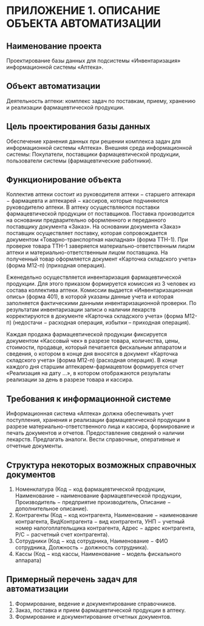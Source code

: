 # ПРИЛОЖЕНИЕ 1. ОПИСАНИЕ ОБЪЕКТА АВТОМАТИЗАЦИИ #

## Наименование проекта ##

Проектирование базы данных для подсистемы «Инвентаризация» информационной системы «Аптека».

## Объект автоматизации ##

Деятельность аптеки: комплекс задач по поставкам, приему, хранению и реализации фармацевтической продукции.

## Цель проектирования базы данных ##

Обеспечение хранения данных при решении комплекса задач для информационной системы «Аптека». Внешняя среда информационной системы: Покупатели, поставщики фармацевтической продукции, пользователи системы (фармацевтические работники).

## Функционирование объекта ##

Коллектив аптеки состоит из руководителя аптеки $-$ старшего аптекаря $-$ фармацевта и аптекарей $-$ кассиров, которые подчиняются руководителю аптеки. В аптеку осуществляются поставки фармацевтической продукции от поставщиков. Поставка производится на основании предварительно оформленного и переданного поставщику документа «Заказ». На основании документа «Заказ» поставщик осуществляет поставку, которая сопровождается документом «Товарно-транспортная накладная» (форма ТТН-1). При проверке товара ТТН-1 заверяется материально-ответственным лицом аптеки и материально-ответственным лицом поставщика. На полученный товар оформляется документ «Карточка складского учета» (форма М12-п) (приходная операция).

Еженедельно осуществляется инвентаризация фармацевтической продукции. Для этого приказом формируется комиссия из 3 человек из состава коллектива аптеки. Комиссии выдается «Инвентаризационная опись» (форма 401), в которой указаны данные учета и которая заполняется фактическими данными инвентаризационной проверки. По результатам инвентаризации записи о наличии лекарств корректируются в документе «Карточка складского учета» (форма М12-п) (недостачи $-$ расходная операция, избытки – приходная операция).

Каждая продажа фармацевтической продукции фиксируется документом «Кассовый чек» в разрезе товара, количества, цены, стоимости, продавце, который печатается фискальным аппаратом и сведения, о котором в конце дня вносятся в документ «Карточка складского учета» (форма М12-п) (расходная операция). В конце каждого дня старшим аптекарем-фармацевтом формируется отчет «Реализация на дату …», в котором отображаются результаты реализации за день в разрезе товара и кассира.

## Требования к информационной системе ##

Информационная система «Аптека» должна обеспечивать учет поступления, хранения и реализации фармацевтической продукции в разрезе материально-ответственного лица и кассира, формирование и печать документов и отчетов. Предоставление сведений о наличии лекарств. Предлагать аналоги. Вести справочные, оперативные и отчетные документы.

## Структура некоторых возможных справочных документов ##

1. Номенклатура (Код $-$ код фармацевтической продукции, Наименование $-$ наименование фармацевтической продукции, Производитель $-$ предприятие производитель, Описание $-$ дополнительное описание).
2. Контрагенты (Код $-$ код контрагента, Наименование $-$ наименование контрагента, ВидКонтрагента $-$ вид контрагента, УНП $-$ учетный номер налогоплательщика контрагента, Адрес $-$ адрес контрагента, Р/С $-$ расчетный счет
контрагента).
3. Сотрудники (Код $-$ код сотрудника, Наименование $-$ ФИО сотрудника, Должность $-$ должность сотрудника).
4. Кассы (Код $-$ код кассы, Наименование $-$ модель фискального аппарата)

## Примерный перечень задач для автоматизации ##

1. Формирование, ведение и документирование справочников.
2. Заказ, поставка и прием фармацевтической продукции в аптеку.
3. Формирование и документирование отчетных документов.
